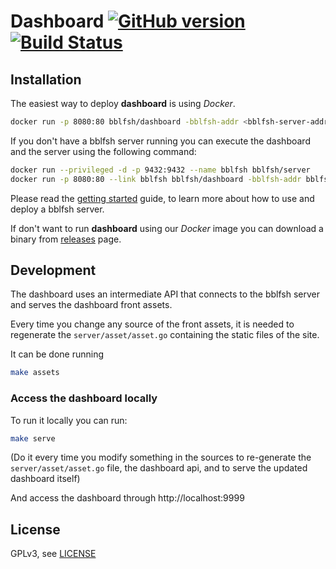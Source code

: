 # Dashboard [![GitHub version](https://badge.fury.io/gh/bblfsh%2Fdashboard.svg)](https://github.com/bblfsh/dashboard/releases) [![Build Status](https://travis-ci.org/bblfsh/dashboard.svg?branch=master)](https://travis-ci.org/bblfsh/dashboard)


## Installation

The easiest way to deploy **dashboard** is using *Docker*.

```sh
docker run -p 8080:80 bblfsh/dashboard -bblfsh-addr <bblfsh-server-addr>
```

If you don't have a bblfsh server running you can execute the dashboard and the server using the following command:

```sh
docker run --privileged -d -p 9432:9432 --name bblfsh bblfsh/server
docker run -p 8080:80 --link bblfsh bblfsh/dashboard -bblfsh-addr bblfsh:9432
```

Please read the [getting started](https://doc.bblf.sh/user/getting-started.html) guide, to learn more about how to use and deploy a bblfsh server.

If don't want to run **dashboard** using our *Docker* image you can download a binary from [releases](https://github.com/bblfsh/dashboard) page.

## Development

The dashboard uses an intermediate API that connects to the bblfsh server and serves the dashboard front assets.

Every time you change any source of the front assets, it is needed to regenerate the `server/asset/asset.go` containing the static files of the site.

It can be done running
```sh
make assets
```

### Access the dashboard locally

To run it locally you can run:
```sh
make serve
```
(Do it every time you modify something in the sources to re-generate the `server/asset/asset.go` file, the dashboard api, and to serve the updated dashboard itself)

And access the dashboard through http://localhost:9999

## License

GPLv3, see [LICENSE](LICENSE)
